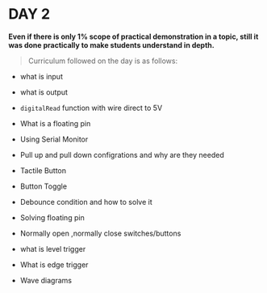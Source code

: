 
# **DAY 2**
**Even if there is only 1% scope of practical demonstration in a topic, still it was done practically to make students understand in depth.**


>Curriculum followed on the day is as follows:

- what is input

- what is output
- `digitalRead` function with wire direct to 5V 
- What is a floating pin
- Using Serial Monitor 
- Pull up and pull down configrations and why are they needed
- Tactile Button
- Button Toggle 
- Debounce condition and how to solve it
- Solving floating pin
- Normally open ,normally close switches/buttons
- what is level trigger 
- What is edge trigger
- Wave diagrams
